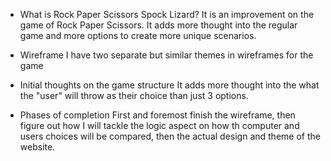 - What is Rock Paper Scissors Spock Lizard?
It is an improvement on the game of Rock Paper Scissors. It adds more thought into the regular game and more options to create more unique scenarios.

- Wireframe
I have two separate but similar themes in wireframes for the game

- Initial thoughts on the game structure
It adds more thought into the what the "user" will throw as their choice than just 3 options.

- Phases of completion
First and foremost finish the wireframe, then figure out how I will tackle the logic aspect on how th computer and users choices will be compared, then the actual design and theme of the website. 